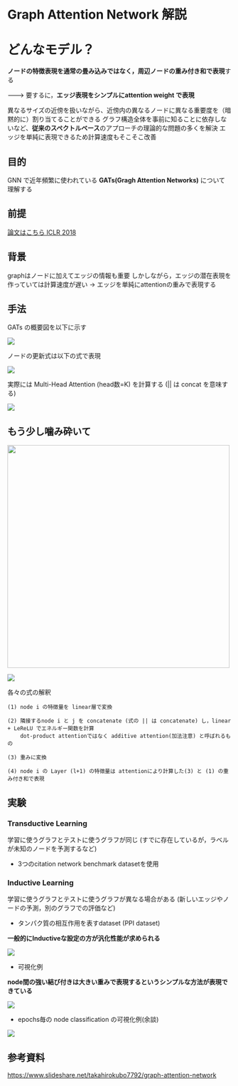 # Graph Attention Network 解説

# どんなモデル？
**ノードの特徴表現を通常の畳み込みではなく，周辺ノードの重み付き和で表現**する

---> 要するに，**エッジ表現をシンプルにattention weight で表現**

異なるサイズの近傍を扱いながら、近傍内の異なるノードに異なる重要度を（暗黙的に）割り当てることができる
グラフ構造全体を事前に知ることに依存しないなど、**従来のスペクトルベース**のアプローチの理論的な問題の多くを解決
エッジを単純に表現できるため計算速度もそこそこ改善

## 目的
GNN で近年頻繁に使われている **GATs(Gragh Attention Networks)** について理解する

## 前提
[論文はこちら ICLR 2018](https://arxiv.org/pdf/1710.10903.pdf)

## 背景
graphはノードに加えてエッジの情報も重要
しかしながら，エッジの潜在表現を作っていては計算速度が遅い
-> エッジを単純にattentionの重みで表現する

## 手法
GATs の概要図を以下に示す

![](http://namazu.tokyo/wp-content/uploads/2021/02/a71d363f2a2cb9a982115d927ecc6bdd-300x192.png)

ノードの更新式は以下の式で表現

![](http://namazu.tokyo/wp-content/uploads/2021/02/52afea8f9df1224d6401c01a09dbdf4c-300x53.png)

実際には Multi-Head Attention (head数=K) を計算する (|| は concat を意味する)

![](http://namazu.tokyo/wp-content/uploads/2021/02/87601e2ca45b477c1263251ad607bb84-300x45.png)

## もう少し噛み砕いて

<img src="https://data.dgl.ai/tutorial/gat/gat.png" width=500>

![](http://namazu.tokyo/wp-content/uploads/2021/02/b67394fa07b0df3ef633a34a6a4fb7b2-300x178.png)

各々の式の解釈

    (1) node i の特徴量を linear層で変換

    (2) 隣接するnode i と j を concatenate (式の || は concatenate) し，linear + LeReLU でエネルギー関数を計算
        dot-product attentionではなく additive attention(加法注意) と呼ばれるもの

    (3) 重みに変換

    (4) node i の Layer (l+1) の特徴量は attentionにより計算した(3) と (1) の重み付き和で表現

## 実験
### Transductive Learning
学習に使うグラフとテストに使うグラフが同じ
(すでに存在しているが，ラベルが未知のノードを予測するなど)
- 3つのcitation  network  benchmark  datasetを使用

### Inductive Learning
学習に使うグラフとテストに使うグラフが異なる場合がある
(新しいエッジやノードの予測，別のグラフでの評価など)
- タンパク質の相互作用を表すdataset (PPI dataset)

**一般的にInductiveな設定の方が汎化性能が求められる**



![](http://namazu.tokyo/wp-content/uploads/2021/02/b67394fa07b0df3ef633a34a6a4fb7b2-1-300x178.png)

- 可視化例

**node間の強い結び付きは大きい重みで表現するというシンプルな方法が表現できている**

![](http://namazu.tokyo/wp-content/uploads/2021/02/7930aee3e0d195686475ceff67a6d077-300x192.png)

- epochs毎の node classification の可視化例(余談)

![](http://namazu.tokyo/wp-content/uploads/2021/02/4083b1cdb8ddbe4870faecc1766cc509-300x200.gif)


## 参考資料
https://www.slideshare.net/takahirokubo7792/graph-attention-network
